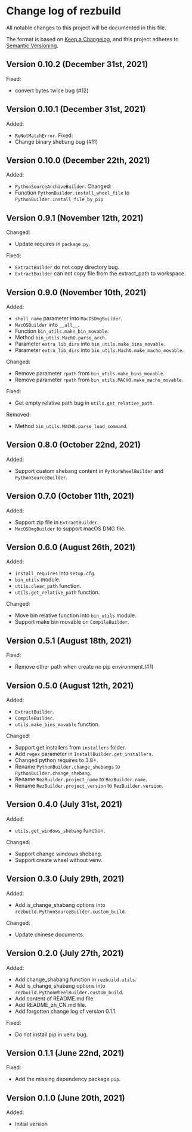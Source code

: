 Change log of rezbuild
======================

All notable changes to this project will be documented in this file.

The format is based on [Keep a Changelog](https://keepachangelog.com),
and this project adheres to
[Semantic Versioning](https://semver.org/spec/v2.0.0.html).

Version 0.10.2 (December 31st, 2021)
------------------------------------
Fixed:
  - convert bytes twice bug (#12)

Version 0.10.1 (December 31st, 2021)
------------------------------------
Added:
  - `ReNotMatchError`.
Fixed:
  - Change binary shebang bug (#11)

Version 0.10.0 (December 22th, 2021)
------------------------------------
Added:
  - `PythonSourceArchiveBuilder`.
Changed:
  - Function `PythonBuilder.install_wheel_file` to
    `PythonBuilder.install_file_by_pip`

Version 0.9.1 (November 12th, 2021)
-----------------------------------
Changed:
  - Update requires in `package.py`.

Fixed:
  - `ExtractBuilder` do not copy directory bug.
  - `ExtractBuilder` can not copy file from the extract_path to workspace.

Version 0.9.0 (November 10th, 2021)
-----------------------------------
Added:
  - `shell_name` parameter into `MacOSDmgBuilder`.
  - `MacOSBuilder` into `__all__`.
  - Function `bin_utils.make_bin_movable`.
  - Method `bin_utils.MachO.parse_arch`.
  - Parameter `extra_lib_dirs` into `bin_utils.make_bins_movable`.
  - Parameter `extra_lib_dirs` into `bin_utils.MachO.make_macho_movable`.

Changed:
  - Remove parameter `rpath` from `bin_utils.make_bins_movable`.
  - Remove parameter `rpath` from `bin_utils.MACHO.make_macho_movable`.

Fixed:
  - Get empty relative path bug in `utils.get_relative_path`.

Removed:
  - Method `bin_utils.MACHO.parse_load_command`.

Version 0.8.0 (October 22nd, 2021)
----------------------------------
Added:
  - Support custom shebang content in `PythonWheelBuilder` and
    `PythonSourceBuilder`.

Version 0.7.0 (October 11th, 2021)
----------------------------------
Added:
  - Support zip file in `ExtractBuilder`.
  - `MacOSDmgBuilder` to support macOS DMG file.

Version 0.6.0 (August 26th, 2021)
---------------------------------
Added:
  - `install_requires` into `setup.cfg`.
  - `bin_utils` module.
  - `utils.clear_path` function.
  - `utils.get_relative_path` function.

Changed:
  - Move bin relative function into `bin_utils` module.
  - Support make bin movable on `CompileBuilder`.

Version 0.5.1 (August 18th, 2021)
---------------------------------
Fixed:
  - Remove other path when create no pip environment.(#1)

Version 0.5.0 (August 12th, 2021)
--------------------------------
Added:
  - `ExtractBuilder`.
  - `CompileBuilder`.
  - `utils.make_bins_movable` function.

Changed:
  - Support get installers from `installers` folder.
  - Add `regex` parameter in `InstallBuilder.get_installers`.
  - Changed python requires to 3.8+.
  - Rename `PythonBuilder.change_shebangs` to `PythonBuilder.change_shebang`.
  - Rename `RezBuilder.project_name` to `RezBuilder.name`.
  - Rename `RezBuilder.project_version` to `RezBuilder.version`.

Version 0.4.0 (July 31st, 2021)
-------------------------------
Added:
  - `utils.get_windows_shebang` function.

Changed:
  - Support change windows shebang.
  - Support create wheel without venv.

Version 0.3.0 (July 29th, 2021)
-------------------------------
Added:
  - Add is_change_shabang options into
    `rezbuild.PythonSourceBuilder.custom_build`.

Changed:
  - Update chinese documents.

Version 0.2.0 (July 27th, 2021)
-------------------------------
Added:
  - Add change_shabang function in `rezbuild.utils`.
  - Add is_change_shabang options into
    `rezbuild.PythonWheelBuilder.custom_build`.
  - Add content of README.md file.
  - Add README_zh_CN.md file.
  - Add forgotten change log of version 0.1.1.

Fixed:
  - Do not install pip in venv bug.

Version 0.1.1 (June 22nd, 2021)
-------------------------------
Fixed:
  - Add the missing dependency package `pip`.

Version 0.1.0 (June 20th, 2021)
-------------------------------
Added:
   - Initial version

